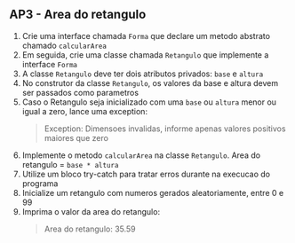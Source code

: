 ## AP3 - Area do retangulo

1. Crie uma interface chamada `Forma` que declare um metodo abstrato chamado `calcularArea`
2. Em seguida, crie uma classe chamada `Retangulo` que implemente a interface `Forma`
3. A classe `Retangulo` deve ter dois atributos privados: `base` e `altura`
4. No construtor da classe `Retangulo`, os valores da base e altura devem ser passados como parametros
5. Caso o Retangulo seja inicializado com uma `base` ou `altura` menor ou igual a zero, lance uma exception:
   > Exception: Dimensoes invalidas, informe apenas valores positivos maiores que zero
6. Implemente o metodo `calcularArea` na classe `Retangulo`. Area do retangulo = `base * altura`
7. Utilize um bloco try-catch para tratar erros durante na execucao do programa
8. Inicialize um retangulo com numeros gerados aleatoriamente, entre 0 e 99
9. Imprima o valor da area do retangulo:
   > Area do retangulo: 35.59

